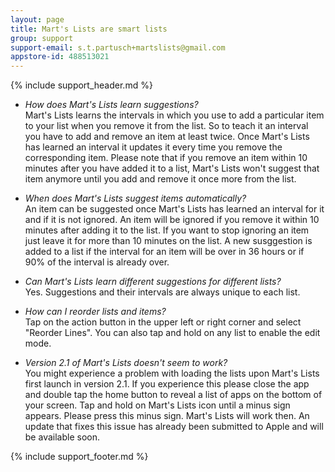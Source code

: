 ```yaml
---
layout: page
title: Mart's Lists are smart lists
group: support
support-email: s.t.partusch+martslists@gmail.com
appstore-id: 488513021
---
```


{% include support_header.md %}

* *How does Mart's Lists learn suggestions?*   
  Mart's Lists learns the intervals in which you use to add a particular item to your list when you remove it from the list. So to teach it an interval you have to add and remove an item at least twice. Once Mart's Lists has learned an interval it updates it every time you remove the corresponding item.
  Please note that if you remove an item within 10 minutes after you have added it to a list, Mart's Lists won't suggest that item anymore until you add and remove it once more from the list.

* *When does Mart's Lists suggest items automatically?*   
  An item can be suggested once Mart's Lists has learned an interval for it and if it is not ignored. An item will be ignored if you remove it within 10 minutes after adding it to the list. If you want to stop ignoring an item just leave it for more than 10 minutes on the list. 
  A new susggestion is added to a list if the interval for an item will be over in 36 hours or if 90% of the interval is already over.

* *Can Mart's Lists learn different suggestions for different lists?*   
  Yes. Suggestions and their intervals are always unique to each list.

* *How can I reorder lists and items?*   
	Tap on the action button in the upper left or right corner and select "Reorder Lines". You can also tap and hold on any list to enable the edit mode.

* *Version 2.1 of Mart's Lists doesn't seem to work?*   
	You might experience a problem with loading the lists upon Mart's Lists first launch in version 2.1. If you experience this please close the app and double tap the home button to reveal a list of apps on the bottom of your screen. Tap and hold on Mart's Lists icon until a minus sign appears. Please press this minus sign. Mart's Lists will work then. An update that fixes this issue has already been submitted to Apple and will be available soon.

{% include support_footer.md %}

